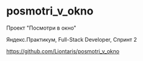 # posmotri_v_okno
Проект "Посмотри в окно"

Яндекс.Практикум, Full-Stack Developer, Спринт 2

https://github.com/Liontaris/posmotri_v_okno
